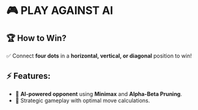 # 🎮 PLAY AGAINST AI  

## 🏆 How to Win?  
✅ Connect **four dots** in a **horizontal, vertical, or diagonal** position to win!  

## ⚡ Features:  
- 🧠 **AI-powered opponent** using **Minimax** and **Alpha-Beta Pruning**.  
- 🎯 Strategic gameplay with optimal move calculations.  

